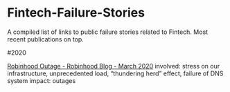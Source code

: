 # Fintech-Failure-Stories

A compiled list of links to public failure stories related to Fintech. Most recent publications on top.


#2020

  <a href="https://blog.robinhood.com/news/2020/3/3/an-update-from-robinhoods-founders"> Robinhood Outage - Robinhood Blog - March 2020<a>
  involved: stress on our infrastructure, unprecedented load, “thundering herd” effect, failure of DNS system 
  impact: outages

